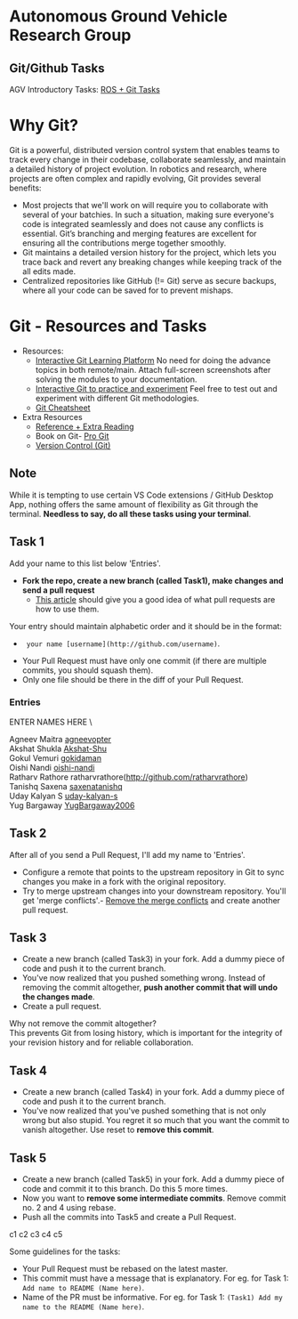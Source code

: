 # Autonomous Ground Vehicle Research Group
## Git/Github Tasks

AGV Introductory Tasks: [ROS + Git Tasks](https://docs.google.com/document/d/1qB52Gc9wp9AnijAUdmTTTuANuoRfPfMC2oy5u0SS7iQ/edit?usp=sharing)

# Why Git?

Git is a powerful, distributed version control system that enables teams to track every change in their codebase, collaborate seamlessly, and maintain a detailed history of project evolution. In robotics and research, where projects are often complex and rapidly evolving, Git provides several benefits:
- Most projects that we'll work on will require you to collaborate with several of your batchies. In such a situation, making sure everyone's code is integrated seamlessly and does not cause any conflicts is essential. Git’s branching and merging features are excellent for ensuring all the contributions merge together smoothly.
- Git maintains a detailed version history for the project, which lets you trace back and revert any breaking changes while keeping track of the all edits made.
- Centralized repositories like GitHub (!= Git) serve as secure backups, where all your code can be saved for to prevent mishaps.

# Git - Resources and Tasks

- Resources:
  - [Interactive Git Learning Platform](https://learngitbranching.js.org) No need for doing the advance topics in both remote/main. Attach full-screen screenshots after solving the modules to your documentation.
  - [Interactive Git to practice and experiment](https://www.msyamkumar.com/cs320/learnGitBranching/index.html) Feel free to test out and experiment with different Git methodologies.
  - [Git Cheatsheet](https://github.github.com/training-kit/downloads/github-git-cheat-sheet/)
- Extra Resources 
  - [Reference + Extra Reading](http://gitimmersion.com/index.html)
  - Book on Git- [Pro Git](http://git-scm.com/book/en/v2)
  - [Version Control (Git)](https://missing.csail.mit.edu/2020/version-control/)

## Note

While it is tempting to use certain VS Code extensions / GitHub Desktop App, nothing offers the same amount of flexibility as Git through the terminal. **Needless to say, do all these tasks using your terminal**.

## Task 1

Add your name to this list below 'Entries'.

- **Fork the repo, create a new branch (called Task1), make changes and send a pull request**
  - [This article](https://help.github.com/articles/using-pull-requests/) should give you a good idea of what pull requests are how to use them.

Your entry should maintain alphabetic order and it should be in the format:
   * ` your name [username](http://github.com/username)`.  


- Your Pull Request must have only one commit (if there are multiple commits, you should squash them). 
- Only one file should be there in the diff of your Pull Request.

### Entries
   
ENTER NAMES HERE \

Agneev Maitra [agneevopter](http://github.com/agneevopter)  
Akshat Shukla [Akshat-Shu](https://github.com/Akshat-Shu)  
Gokul Vemuri [gokidaman](http://github.com/gokidaman)  
Oishi Nandi [oishi-nandi](http://github.com/oishi-nandi)  
Ratharv Rathore ratharvrathore(http://github.com/ratharvrathore)  
Tanishq Saxena [saxenatanishq](https://github.com/saxenatanishq)  
Uday Kalyan S [uday-kalyan-s](http://github.com/uday-kalyan-s)  
Yug Bargaway [YugBargaway2006](https://github.com/YugBargaway2006)


## Task 2

After all of you send a Pull Request, I'll add my name to 'Entries'. 

- Configure a remote that points to the upstream repository in Git to sync changes you make in a fork with the original repository. 
- Try to merge upstream changes into your downstream repository. You'll get 'merge conflicts'.- [Remove the merge conflicts](https://help.github.com/en/articles/resolving-a-merge-conflict-using-the-command-line) and create another pull request.


## Task 3

- Create a new branch (called Task3) in your fork. Add a dummy piece of code and push it to the current branch. 
- You've now realized that you pushed something wrong. Instead of removing the commit altogether, **push another commit that will undo the changes made**. 
- Create a pull request.

Why not remove the commit altogether? \
This prevents Git from losing history, which is important for the integrity of your revision history and for reliable collaboration.

##  Task 4

- Create a new branch (called Task4) in your fork. Add a dummy piece of code and push it to the current branch. 
- You've now realized that you've pushed something that is not only wrong but also stupid. You regret it so much that you want the commit to vanish altogether. 
Use reset to **remove this commit**. 

## Task 5

- Create a new branch (called Task5) in your fork. Add a dummy piece of code and commit it to this branch. Do this 5 more times. 
- Now you want to **remove some intermediate commits**. Remove commit no. 2 and 4 using rebase.
- Push all the commits into Task5 and create a Pull Request.

c1
c2
c3
c4
c5

Some guidelines for the tasks:

* Your Pull Request must be rebased on the latest master.  
* This commit must have a message that is explanatory. For eg. for Task 1: `Add name to README (Name here)`.
* Name of the PR must be informative. For eg. for Task 1: `(Task1) Add my name to the README (Name here)`.
